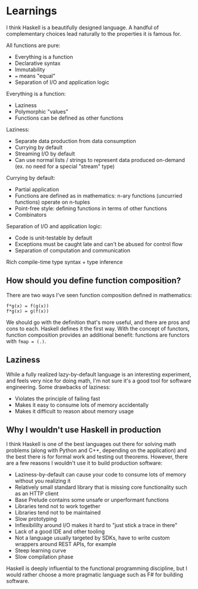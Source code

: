 # Learnings

I think Haskell is a beautifully designed language.
A handful of complementary choices lead naturally to the properties it is famous for.

All functions are pure:
- Everything is a function
- Declarative syntax
- Immutability
- `=` means "equal"
- Separation of I/O and application logic

Everything is a function:
- Laziness
- Polymorphic "values"
- Functions can be defined as other functions

Laziness:
- Separate data production from data consumption
- Currying by default
- Streaming I/O by default
- Can use normal lists / strings to represent data produced on-demand (ex. no need for a special "stream" type)

Currying by default:
- Partial application
- Functions are defined as in mathematics: n-ary functions (uncurried functions) operate on n-tuples
- Point-free style: defining functions in terms of other functions
- Combinators

Separation of I/O and application logic:
- Code is unit-testable by default
- Exceptions must be caught late and can't be abused for control flow
- Separation of computation and communication

Rich compile-time type syntax + type inference

## How should you define function composition?

There are two ways I've seen function composition defined in mathematics:

```
f*g(x) = f(g(x))
f*g(x) = g(f(x))
```

We should go with the definition that's more useful, and there are pros and cons to each.
Haskell defines it the first way.
With the concept of functors, function composition provides an additional benefit: functions are functors with `fmap = (.)`.

## Laziness

While a fully realized lazy-by-default language is an interesting experiment, and feels very nice for doing math, I'm not sure it's a good tool for software engineering.
Some drawbacks of laziness:
- Violates the principle of failing fast
- Makes it easy to consume lots of memory accidentally
- Makes it difficult to reason about memory usage

## Why I wouldn't use Haskell in production

I think Haskell is one of the best languages out there for solving math problems (along with Python and C++, depending on the application) and the best there is for formal work and testing out theorems.
However, there are a few reasons I wouldn't use it to build production software:

- Laziness-by-default can cause your code to consume lots of memory without you realizing it
- Relatively small standard library that is missing core functionality such as an HTTP client
- Base Prelude contains some unsafe or unperformant functions
- Libraries tend not to work together
- Libraries tend not to be maintained
- Slow prototyping
- Inflexibililty around I/O makes it hard to "just stick a trace in there"
- Lack of a good IDE and other tooling
- Not a language usually targeted by SDKs, have to write custom wrappers around REST APIs, for example
- Steep learning curve
- Slow compilation phase

Haskell is deeply influential to the functional programming discipline, but I would rather choose a more pragmatic language such as F# for building software.
